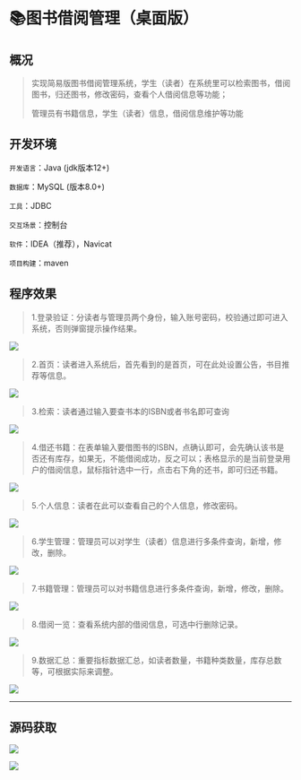 # 📚图书借阅管理（桌面版）



## 概况

> 实现简易版图书借阅管理系统，学生（读者）在系统里可以检索图书，借阅图书，归还图书，修改密码，查看个人借阅信息等功能；
>
> 管理员有书籍信息，学生（读者）信息，借阅信息维护等功能

## 开发环境

`开发语言`：Java   (jdk版本12+)

`数据库`：MySQL  (版本8.0+)

`工具`：JDBC

`交互场景`：控制台

`软件`：IDEA（推荐），Navicat

`项目构建`：maven



## 程序效果

> 1.登录验证：分读者与管理员两个身份，输入账号密码，校验通过即可进入系统，否则弹窗提示操作结果。

![](http://cdn.qiniu.liyansheng.top/img/df79e8358955e6e7e65bcc17728d1e52.jpeg)

> 2.首页：读者进入系统后，首先看到的是首页，可在此处设置公告，书目推荐等信息。

![](http://cdn.qiniu.liyansheng.top/img/eb10ac052648fc44e1259c69ad9520d2.jpeg)

> 3.检索：读者通过输入要查书本的ISBN或者书名即可查询

![](http://cdn.qiniu.liyansheng.top/img/67b19112ed7a3d7e7704fa4e6e5f4bd5.jpeg)

> 4.借还书籍：在表单输入要借图书的ISBN，点确认即可，会先确认该书是否还有库存，如果无，不能借阅成功，反之可以；表格显示的是当前登录用户的借阅信息，鼠标指针选中一行，点击右下角的还书，即可归还书籍。

![](http://cdn.qiniu.liyansheng.top/img/7b0fa8e1c076d8a8b51495b2c28c1a90.jpeg)

> 5.个人信息：读者在此可以查看自己的个人信息，修改密码。

![](http://cdn.qiniu.liyansheng.top/img/f402f2d2d1c78f2aeee97f5bd3be5415.jpeg)

> 6.学生管理：管理员可以对学生（读者）信息进行多条件查询，新增，修改，删除。

![](http://cdn.qiniu.liyansheng.top/img/2308bde760e9896d4470f90c10c5d5ac.jpeg)

> 7.书籍管理：管理员可以对书籍信息进行多条件查询，新增，修改，删除。

![](http://cdn.qiniu.liyansheng.top/img/8c4ba3fd3af2c2f39f05f109d6a64810.jpeg)

> 8.借阅一览：查看系统内部的借阅信息，可选中行删除记录。

![](http://cdn.qiniu.liyansheng.top/img/9076b9a735a12df89f55226523495467.jpeg)

> 9.数据汇总：重要指标数据汇总，如读者数量，书籍种类数量，库存总数等，可根据实际来调整。

![](http://cdn.qiniu.liyansheng.top/img/fd188a7a13c16dd9fe86dc91ee2cb1d1.jpeg)

------
## 源码获取
![](http://cdn.qiniu.liyansheng.top/img/2993badf87150e4734bcdff74fe29588.png)

![](http://cdn.qiniu.liyansheng.top/img/20240527005856.png)





